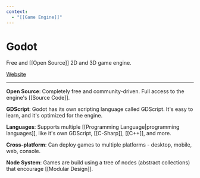 ```yaml
---
context:
  - "[[Game Engine]]"
---
```


# Godot

Free and [[Open Source]] 2D and 3D game engine.

[Website](https://godotengine.org/)

---

**Open Source**: Completely free and community-driven. Full access to the engine's [[Source Code]].

**GDScript**: Godot has its own scripting language called GDScript. It's easy to learn, and it's optimized for the engine.

**Languages**: Supports multiple [[Programming Language|programming languages]], like it's own GDScript, [[C-Sharp]], [[C++]], and more.

**Cross-platform**: Can deploy games to multiple platforms - desktop, mobile, web, console.

**Node System**: Games are build using a tree of nodes (abstract collections) that encourage [[Modular Design]].
